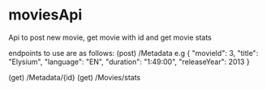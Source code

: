 # moviesApi
Api to post new movie, get movie with id and get movie stats 

endpoints to use are as follows:
(post) /Metadata 
e.g 
{
"movieId": 3,
"title": "Elysium",
"language": "EN",
"duration": "1:49:00",
"releaseYear": 2013
}

(get) /Metadata/{id}
(get) /Movies/stats
